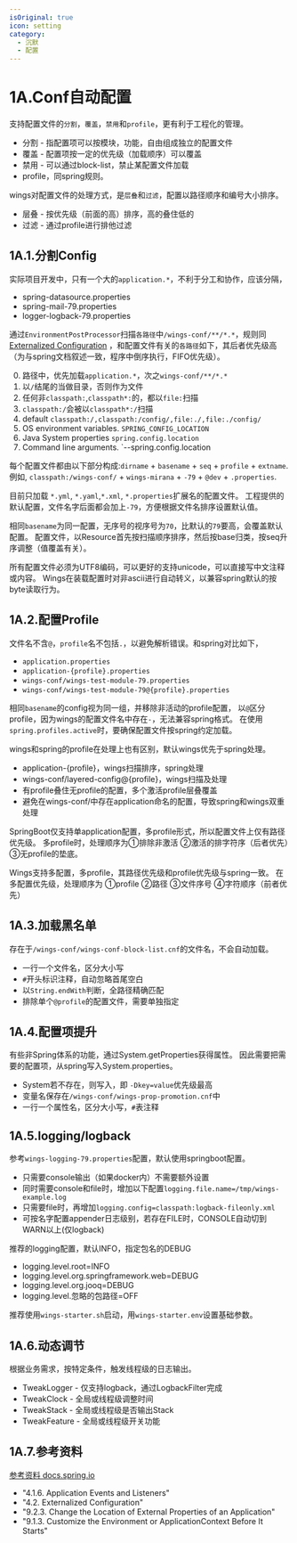 ```yaml
---
isOriginal: true
icon: setting
category:
  - 沉默
  - 配置
---
```


# 1A.Conf自动配置

支持配置文件的`分割`，`覆盖`，`禁用`和`profile`，更有利于工程化的管理。

* 分割 - 指配置项可以按模块，功能，自由组成独立的配置文件
* 覆盖 - 配置项按一定的优先级（加载顺序）可以覆盖
* 禁用 - 可以通过block-list，禁止某配置文件加载
* profile，同spring规则。

wings对配置文件的处理方式，是`层叠`和`过滤`，配置以路径顺序和编号大小排序。

* 层叠 - 按优先级（前面的高）排序，高的叠住低的
* 过滤 - 通过profile进行排他过滤

## 1A.1.分割Config

实际项目开发中，只有一个大的`application.*`，不利于分工和协作，应该分隔，

* spring-datasource.properties
* spring-mail-79.properties
* logger-logback-79.properties

通过`EnvironmentPostProcessor`扫描`各路径`中`/wings-conf/**/*.*`，规则同
[Externalized Configuration](https://docs.spring.io/spring-boot/docs/3.0.3/reference/htmlsingle/#features.external-config)
，和配置文件有关的`各路径`如下，其后者优先级高（为与spring文档叙述一致，程序中倒序执行，FIFO优先级）。

0. 路径中，优先加载`application.*`，次之`wings-conf/**/*.*`
1. 以`/`结尾的当做目录，否则作为文件
2. 任何非`classpath:`,`classpath*:`的，都以`file:`扫描
3. `classpath:/`会被以`classpath*:/`扫描
4. default `classpath:/,classpath:/config/,file:./,file:./config/`
5. OS environment variables. `SPRING_CONFIG_LOCATION`
6. Java System properties `spring.config.location`
7. Command line arguments. `--spring.config.location

每个配置文件都由以下部分构成:`dirname` + `basename` + `seq` + `profile` + `extname`.
例如, `classpath:/wings-conf/` + `wings-mirana` + `-79` + `@dev` + `.properties`.

目前只加载 `*.yml`, `*.yaml`,`*.xml`, `*.properties`扩展名的配置文件。
工程提供的默认配置，文件名字后面都会加上`-79`，方便根据文件名排序设置默认值。

相同`basename`为同一配置，无序号的视序号为`70`，比默认的`79`要高，会覆盖默认配置。
配置文件，以Resource首先按扫描顺序排序，然后按base归类，按seq升序调整（值覆盖有关）。

所有配置文件必须为UTF8编码，可以更好的支持unicode，可以直接写中文注释或内容。
Wings在装载配置时对非ascii进行自动转义，以兼容spring默认的按byte读取行为。

## 1A.2.配置Profile

文件名不含`@`，`profile`名不包括`.`，以避免解析错误。和spring对比如下，

* `application.properties`
* `application-{profile}.properties`
* `wings-conf/wings-test-module-79.properties`
* `wings-conf/wings-test-module-79@{profile}.properties`

相同`basename`的config视为同一组，并移除非活动的profile配置，
以`@`区分profile，因为wings的配置文件名中存在`-`，无法兼容spring格式。
在使用`spring.profiles.active`时，要确保配置文件按spring约定加载。

wings和spring的profile在处理上也有区别，默认wings优先于spring处理。

* application-{profile}，wings扫描排序，spring处理
* wings-conf/layered-config@{profile}，wings扫描及处理
* 有profile叠住无profile的配置，多个激活profile层叠覆盖
* 避免在wings-conf/中存在application命名的配置，导致spring和wings双重处理

SpringBoot仅支持单application配置，多profile形式，所以配置文件上仅有路径优先级。
多profile时，处理顺序为①排除非激活 ②激活的排字符序（后者优先）③无profile的垫底。

Wings支持多配置，多profile，其路径优先级和profile优先级与spring一致。
在多配置优先级，处理顺序为 ①profile ②路径 ③文件序号 ④字符顺序（前者优先）

## 1A.3.加载黑名单

存在于`/wings-conf/wings-conf-block-list.cnf`的文件名，不会自动加载。

* 一行一个文件名，区分大小写
* `#`开头标识注释，自动忽略首尾空白
* 以`String.endWith`判断，全路径精确匹配
* 排除单个`@profile`的配置文件，需要单独指定

## 1A.4.配置项提升

有些非Spring体系的功能，通过System.getProperties获得属性。
因此需要把需要的配置项，从spring写入System.properties。

* System若不存在，则写入，即 `-Dkey=value`优先级最高
* 变量名保存在`/wings-conf/wings-prop-promotion.cnf`中
* 一行一个属性名，区分大小写，`#`表注释

## 1A.5.logging/logback

参考`wings-logging-79.properties`配置，默认使用springboot配置。

* 只需要console输出（如果docker内）不需要额外设置
* 同时需要console和file时，增加以下配置`logging.file.name=/tmp/wings-example.log`
* 只需要file时，再增加`logging.config=classpath:logback-fileonly.xml`
* 可按名字配置appender日志级别，若存在FILE时，CONSOLE自动切到WARN以上(仅logback)

推荐的logging配置，默认INFO，指定包名的DEBUG

* logging.level.root=INFO
* logging.level.org.springframework.web=DEBUG
* logging.level.org.jooq=DEBUG
* logging.level.忽略的包路径=OFF

推荐使用`wings-starter.sh`启动，用`wings-starter.env`设置基础参数。

## 1A.6.动态调节

根据业务需求，按特定条件，触发线程级的日志输出。

* TweakLogger - 仅支持logback，通过LogbackFilter完成
* TweakClock - 全局或线程级调整时间
* TweakStack - 全局或线程级是否输出Stack
* TweakFeature - 全局或线程级开关功能

## 1A.7.参考资料

[参考资料 docs.spring.io](https://docs.spring.io/spring-boot/docs/3.0.3/reference/htmlsingle/)

* "4.1.6. Application Events and Listeners"
* "4.2. Externalized Configuration"
* "9.2.3. Change the Location of External Properties of an Application"
* "9.1.3. Customize the Environment or ApplicationContext Before It Starts"
